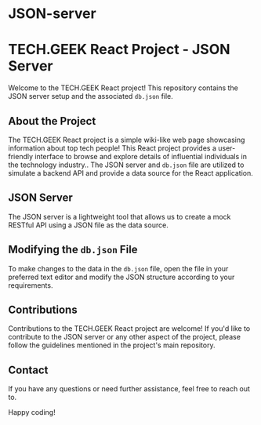 # JSON-server
# TECH.GEEK React Project - JSON Server

Welcome to the TECH.GEEK React project! This repository contains the JSON server setup and the associated `db.json` file.

## About the Project

The TECH.GEEK React project is a simple wiki-like web page showcasing information about top tech people! This React project provides a user-friendly interface to browse and explore details of influential individuals in the technology industry.. The JSON server and `db.json` file are utilized to simulate a backend API and provide a data source for the React application.

## JSON Server

The JSON server is a lightweight tool that allows us to create a mock RESTful API using a JSON file as the data source.


## Modifying the `db.json` File

To make changes to the data in the `db.json` file, open the file in your preferred text editor and modify the JSON structure according to your requirements. 

## Contributions

Contributions to the TECH.GEEK React project are welcome! If you'd like to contribute to the JSON server or any other aspect of the project, please follow the guidelines mentioned in the project's main repository.

## Contact

If you have any questions or need further assistance, feel free to reach out to.

Happy coding!
